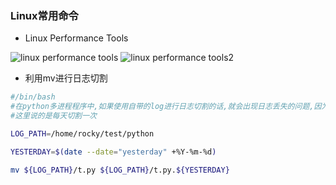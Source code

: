 ### Linux常用命令

* Linux Performance Tools

![linux performance tools](https://raw.githubusercontent.com/hellorocky/blog/master/picture/4.operation-command.png)
![linux performance tools2](https://raw.githubusercontent.com/hellorocky/blog/master/picture/5.linux_perf_tools_full.png)

* 利用mv进行日志切割

```bash
#/bin/bash
#在python多进程程序中,如果使用自带的log进行日志切割的话,就会出现日志丢失的问题,因为多个进程同时进行切割日志的话会覆盖之前的日志文件,因为名字都相同,最后只剩下一份日志...
#这里说的是每天切割一次

LOG_PATH=/home/rocky/test/python

YESTERDAY=$(date --date="yesterday" +%Y-%m-%d)

mv ${LOG_PATH}/t.py ${LOG_PATH}/t.py.${YESTERDAY}

```
